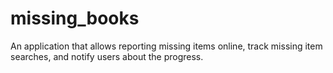 # missing_books
An application that allows reporting missing items online, track missing item searches, and notify users about the progress.  
